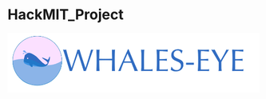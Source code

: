 # HackMIT_Project

![Image of ASSIST-ME](https://github.com/VishwajeetJK/Whales-Eye-Webapp/blob/master/WHALES-EYE_LOGO.png)
